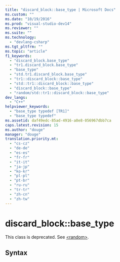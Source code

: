 ```yaml
---
title: "discard_block::base_type | Microsoft Docs"
ms.custom: ""
ms.date: "10/19/2016"
ms.prod: "visual-studio-dev14"
ms.reviewer: ""
ms.suite: ""
ms.technology: 
  - "devlang-csharp"
ms.tgt_pltfrm: ""
ms.topic: "article"
f1_keywords: 
  - "discard_block.base_type"
  - "tr1.discard_block.base_type"
  - "base_type"
  - "std.tr1.discard_block.base_type"
  - "tr1::discard_block::base_type"
  - "std::tr1::discard_block::base_type"
  - "discard_block::base_type"
  - "random/std::tr1::discard_block::base_type"
dev_langs: 
  - "C++"
helpviewer_keywords: 
  - "base_type typedef [TR1]"
  - "base_type typedef"
ms.assetid: daf49edc-85ad-4916-a8e8-056967dbb7ca
caps.latest.revision: 15
ms.author: "douge"
manager: "douge"
translation.priority.mt: 
  - "cs-cz"
  - "de-de"
  - "es-es"
  - "fr-fr"
  - "it-it"
  - "ja-jp"
  - "ko-kr"
  - "pl-pl"
  - "pt-br"
  - "ru-ru"
  - "tr-tr"
  - "zh-cn"
  - "zh-tw"
---
```

# discard_block::base_type
This class is deprecated. See [\<random>](../Topic/%3Crandom%3E.md).  
  
## Syntax